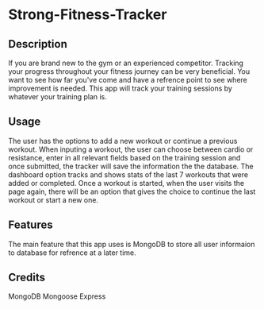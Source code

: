 # Strong-Fitness-Tracker

## Description

If you are brand new to the gym or an experienced competitor. Tracking your progress throughout your fitness journey can be very beneficial. You want to see how far you've come and have a refrence point to see where improvement is needed. This app will track your training sessions by whatever your training plan is.

## Usage

The user has the options to add a new workout or continue a previous workout. When inputing a workout, the user can choose between cardio or resistance, enter in all relevant fields based on the training session and once submitted, the tracker will save the information the the database. The dashboard option tracks and shows stats of the last 7 workouts that were added or completed. Once a workout is started, when the user visits the page again, there will be an option that gives the choice to continue the last workout or start a new one.

## Features

The main feature that this app uses is MongoDB to store all user informaion to database for refrence at a later time.

## Credits

MongoDB
Mongoose
Express
